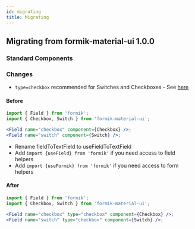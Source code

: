```yaml
---
id: migrating
title: Migrating
---
```


## Migrating from formik-material-ui 1.0.0

### Standard Components

### Changes

- `type=checkbox` recommended for Switches and Checkboxes - See [here](https://jaredpalmer.com/formik/docs/migrating-v2#checkboxes-and-select-multiple)

#### Before

```jsx
import { Field } from 'formik';
import { Checkbox, Switch } from 'formik-material-ui';

<Field name="checkbox" component={Checkbox} />;
<Field name="switch" component={Switch} />;
```

- Rename fieldToTextField to useFieldToTextField
- Add `import {useField} from 'formik'` if you need access to field helpers
- Add `import {useFormik} from 'formik'` if you need access to form helpers

#### After

```jsx
import { Field } from 'formik';
import { Checkbox, Switch } from 'formik-material-ui';

<Field name="checkbox" type="checkbox" component={Checkbox} />;
<Field name="switch" type="checkbox" component={Switch} />;
```
